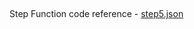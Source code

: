 ##


Step Function code reference - [step5.json](https://github.com/SrushithR/build-your-own-newsletter-step-functions-workshop/blob/main/step-functions/.json)